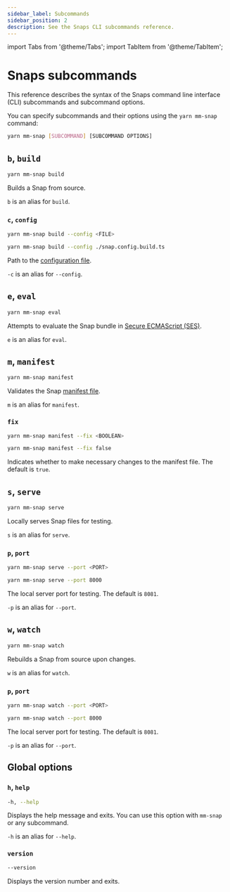 ```yaml
---
sidebar_label: Subcommands
sidebar_position: 2
description: See the Snaps CLI subcommands reference.
---
```


import Tabs from '@theme/Tabs';
import TabItem from '@theme/TabItem';

# Snaps subcommands

This reference describes the syntax of the Snaps command line interface (CLI) subcommands and
subcommand options.

You can specify subcommands and their options using the `yarn mm-snap` command:

```bash
yarn mm-snap [SUBCOMMAND] [SUBCOMMAND OPTIONS]
```

## `b`, `build`

```bash
yarn mm-snap build
```

Builds a Snap from source.

`b` is an alias for `build`.

### `c`, `config`

<Tabs>
<TabItem value="Syntax">

```bash
yarn mm-snap build --config <FILE>
```

</TabItem>
<TabItem value="Example">

```bash
yarn mm-snap build --config ./snap.config.build.ts
```

</TabItem>
</Tabs>

Path to the [configuration file](../../learn/about-snaps/files.md#configuration-file).

`-c` is an alias for `--config`.

## `e`, `eval`

```bash
yarn mm-snap eval
```

Attempts to evaluate the Snap bundle in
[Secure ECMAScript (SES)](../../learn/about-snaps/execution-environment.md#secure-ecmascript-ses).

`e` is an alias for `eval`.

## `m`, `manifest`

```bash
yarn mm-snap manifest
```

Validates the Snap [manifest file](../../learn/about-snaps/files.md#manifest-file).

`m` is an alias for `manifest`.

### `fix`

<Tabs>
<TabItem value="Syntax">

```bash
yarn mm-snap manifest --fix <BOOLEAN>
```

</TabItem>
<TabItem value="Example">

```bash
yarn mm-snap manifest --fix false
```

</TabItem>
</Tabs>

Indicates whether to make necessary changes to the manifest file.
The default is `true`.

## `s`, `serve`

```bash
yarn mm-snap serve
```

Locally serves Snap files for testing.

`s` is an alias for `serve`.

### `p`, `port`

<Tabs>
<TabItem value="Syntax">

```bash
yarn mm-snap serve --port <PORT>
```

</TabItem>
<TabItem value="Example">

```bash
yarn mm-snap serve --port 8000
```

</TabItem>
</Tabs>

The local server port for testing.
The default is `8081`.

`-p` is an alias for `--port`.

## `w`, `watch`

```bash
yarn mm-snap watch
```

Rebuilds a Snap from source upon changes.

`w` is an alias for `watch`.

### `p`, `port`

<Tabs>
<TabItem value="Syntax">

```bash
yarn mm-snap watch --port <PORT>
```

</TabItem>
<TabItem value="Example">

```bash
yarn mm-snap watch --port 8000
```

</TabItem>
</Tabs>

The local server port for testing.
The default is `8081`.

`-p` is an alias for `--port`.

## Global options

### `h`, `help`

```bash
-h, --help
```

Displays the help message and exits.
You can use this option with `mm-snap` or any subcommand.

`-h` is an alias for `--help`.

### `version`

```bash
--version
```

Displays the version number and exits.
